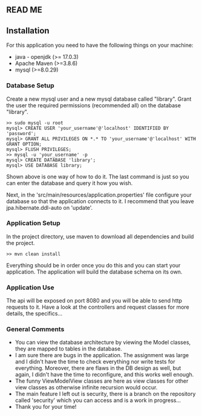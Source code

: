 ## READ ME

## Installation

For this application you need to have the following things on your machine:

- java - openjdk (>= 17.0.3)
- Apache Maven (>=3.8.6)
- mysql (>=8.0.29)

### Database Setup

Create a new mysql user and a new mysql database called "library". Grant the user the required permissions (recommended
all) on the database "library".

```
>> sudo mysql -u root
mysql> CREATE USER 'your_username'@'localhost' IDENTIFIED BY 'password';
mysql> GRANT ALL PRIVILEGES ON *.* TO 'your_username'@'localhost' WITH GRANT OPTION;
mysql> FLUSH PRIVILEGES;
>> mysql -u 'your_username' -p
mysql> CREATE DATABASE 'library';
mysql> USE DATABASE library;
```

Shown above is one way of how to do it. The last command is just so you can enter the database and query it how you
wish.

Next, in the 'src/main/resources/application.properties' file configure your database so that the application connects
to it. I recommend that you leave jpa.hibernate.ddl-auto on 'update'.

### Application Setup

In the project directory, use maven to download all dependencies and build the project.

```
>> mvn clean install
```

Everything should be in order once you do this and you can start your application. The application will build the
database schema on its own.

### Application Use

The api will be exposed on port 8080 and you will be able to send http requests to it. Have a look at the controllers
and request classes for more details, the specifics...

### General Comments

- You can view the database architecture by viewing the Model classes, they are mapped to tables in the database.
- I am sure there are bugs in the application. The assignment was large and I didn't have the time to check everything
  nor write tests for everything. Moreover, there are flaws in the DB design as well, but again, I didn't have the time
  to reconfigure, and this works well enough.
- The funny ViewModelView classes are here as view classes for other view classes as otherwise infinite recursion would
  occur.
- The main feature I left out is security, there is a branch on the repository called 'security' which you can access
  and is a work in progress...
- Thank you for your time!